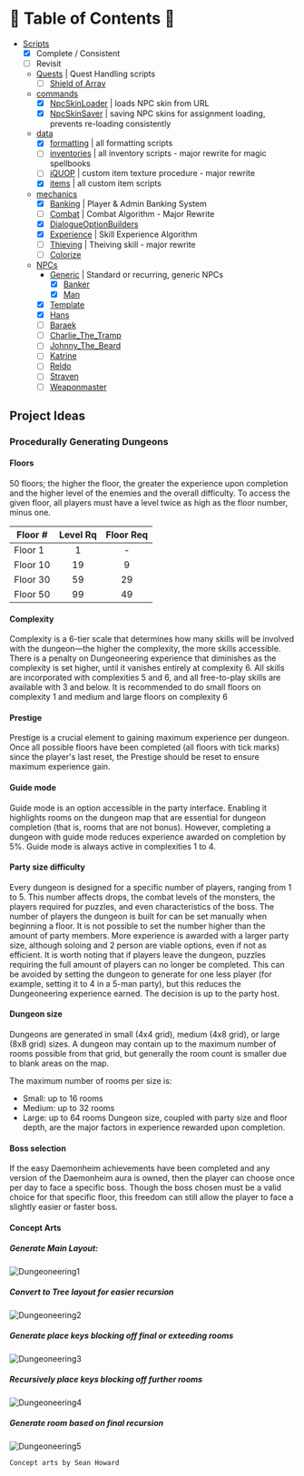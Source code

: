 # :taco: Table of Contents :taco:
- [Scripts](../scripts/)
    - [x] Complete / Consistent
    - [ ] Revisit
    - [Quests](../scripts/Quests) | Quest Handling scripts
        - [ ] [Shield of Arrav](../scripts/Quests/Shield%20of%20Arrav.dsc)
    - [commands](../scripts/commands)
        - [x] [NpcSkinLoader](../scripts/commands/NpcSkinLoader.dsc) | loads NPC skin from URL
        - [x] [NpcSkinSaver](../scripts/commands/NpcSkinSaver.dsc) | saving NPC skins for assignment loading, prevents re-loading consistently
    - [data](../scripts/data)
        - [x] [formatting](../scripts/data/formatting.dsc) | all formatting scripts
        - [ ] [inventories](../scripts/data/inventories.dsc) | all inventory scripts - major rewrite for magic spellbooks
        - [ ] [iQUOP](../scripts/NPCs/iQUOP.dsc) | custom item texture procedure - major rewrite
        - [x] [items](../scripts/NPCs/items.dsc) | all custom item scripts
    - [mechanics](../scripts/mechanics)
        - [x] [Banking](../scripts/mechanics/Banking.dsc) | Player & Admin Banking System
        - [ ] [Combat](../scripts/mechanics/Combat.dsc) | Combat Algorithm - Major Rewrite
        - [x] [DialogueOptionBuilders](../scripts/mechanics/DialogueOptionBuilders.dsc)
        - [x] [Experience](../scripts/NPCs/mechanics.dsc) | Skill Experience Algorithm
        - [ ] [Thieving](../scripts/NPCs/mechanics.dsc) | Theiving skill - major rewrite
        - [ ] [Colorize](../scripts/mechanics/Colorize.dsc)
    - [NPCs](../scripts/NPCs)
        - [Generic](../scripts/Quests/Generic) | Standard or recurring, generic NPCs
            - [x] [Banker](../scripts/NPCs/!Banker.dsc)
            - [x] [Man](../scripts/NPCs/!Man.dsc)
        - [x] [Template](../scripts/NPCs/!Template.dsc)
        - [x] [Hans](../scripts/NPCs/Hans.dsc)
        - [ ] [Baraek](../scripts/NPCs/Baraek.dsc)
        - [ ] [Charlie_The_Tramp](../scripts/NPCs/Charlie_The_Tramp.dsc)
        - [ ] [Johnny_The_Beard](../scripts/NPCs/Johnny_The_Beard.dsc)
        - [ ] [Katrine](../scripts/NPCs/Katrine.dsc)
        - [ ] [Reldo](../scripts/NPCs/Reldo.dsc)
        - [ ] [Straven](../scripts/NPCs/Straven.dsc)
        - [ ] [Weaponmaster](../scripts/NPCs/Weaponmaster.dsc)

## Project Ideas
### Procedurally Generating Dungeons

#### **Floors**
50 floors; the higher the floor, the greater the experience upon completion and the higher level of the enemies and the overall difficulty. To access the given floor, all players  must have a level twice as high as the floor number, minus one.

| Floor #  | Level Rq | Floor Req |
| -------- |:--------:|:---------:|
| Floor 1  | 1        | -         |
| Floor 10 | 19       | 9         |
| Floor 30 | 59       | 29        |
| Floor 50 | 99       | 49        |

#### **Complexity**
Complexity is a 6-tier scale that determines how many skills will be involved with the dungeon—the higher the complexity, the more skills accessible. There is a penalty on Dungeoneering experience that diminishes as the complexity is set higher, until it vanishes entirely at complexity 6. 
All skills are incorporated with complexities 5 and 6, and all free-to-play skills are available with 3 and below. 
It is recommended to do small floors on complexity 1 and medium and large floors on complexity 6
#### **Prestige**
Prestige is a crucial element to gaining maximum experience per dungeon. Once all possible floors have been completed (all floors with tick marks) since the player's last reset, the Prestige should be reset to ensure maximum experience gain. 
#### **Guide mode**
Guide mode is an option accessible in the party interface. Enabling it highlights rooms on the dungeon map that are essential for dungeon completion (that is, rooms that are not bonus). However, completing a dungeon with guide mode reduces experience awarded on completion by 5%. Guide mode is always active in complexities 1 to 4. 
#### **Party size difficulty**
Every dungeon is designed for a specific number of players, ranging from 1 to 5. This number affects drops, the combat levels of the monsters, the players required for puzzles, and even characteristics of the boss. The number of players the dungeon is built for can be set manually when beginning a floor. It is not possible to set the number higher than the amount of party members. 
More experience is awarded with a larger party size, although soloing and 2 person are viable options, even if not as efficient. 
It is worth noting that if players leave the dungeon, puzzles requiring the full amount of players can no longer be completed. This can be avoided by setting the dungeon to generate for one less player (for example, setting it to 4 in a 5-man party), but this reduces the Dungeoneering experience earned. The decision is up to the party host.
#### **Dungeon size**
Dungeons are generated in small (4x4 grid), medium (4x8 grid), or large (8x8 grid) sizes. A dungeon may contain up to the maximum number of rooms possible from that grid, but generally the room count is smaller due to blank areas on the map. 

The maximum number of rooms per size is: 
* Small: up to 16 rooms
* Medium: up to 32 rooms
* Large: up to 64 rooms
Dungeon size, coupled with party size and floor depth, are the major factors in experience rewarded upon completion. 

#### **Boss selection**
If the easy Daemonheim achievements have been completed and any version of the Daemonheim aura is owned, then the player can choose once per day to face a specific boss. Though the boss chosen must be a valid choice for that specific floor, this freedom can still allow the player to face a slightly easier or faster boss. 
#### **Concept Arts**

##### Generate Main Layout:

![Dungeoneering1](https://cdn.discordapp.com/attachments/547552615450411011/556603700836302863/entry004-map.png)

##### Convert to Tree layout for easier recursion 

![Dungeoneering2](https://cdn.discordapp.com/attachments/547552615450411011/556603770721533962/entry004-tree.png)

##### Generate place keys blocking off final or exteeding rooms

![Dungeoneering3](https://cdn.discordapp.com/attachments/547552615450411011/556603821346783232/entry004-tree2.png)

##### Recursively place keys blocking off further rooms

![Dungeoneering4](https://cdn.discordapp.com/attachments/547552615450411011/556603887176515609/entry004-tree3.png)

##### Generate room based on final recursion

![Dungeoneering5](https://cdn.discordapp.com/attachments/547552615450411011/556603905018953748/entry004-map2.png)

`Concept arts by Sean Howard`